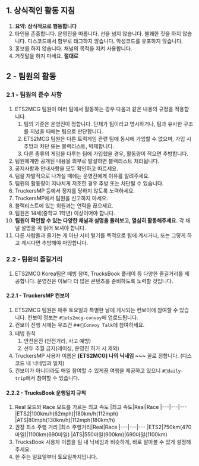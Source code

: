 ## 1. 상식적인 활동 지침
1. **요약: 상식적으로 행동합니다**
1. 타인을 존중합니다. 운영진을 따릅니다. 선을 넘지 않습니다. 불쾌한 짓을 하지 않습니다. 디스코드에서 함부로 태그하지 않습니다. 악성코드를 유포하지 않습니다.
1. 홍보를 하지 않습니다. 채널의 목적을 지켜 사용합니다.
1. 거짓말을 하지 마세요. **절대로**

## 2 - 팀원의 활동

### 2.1 - 팀원의 준수 사항
1. ETS2MCG 팀원이 여러 팀에서 활동하는 경우 다음과 같은 내용의 규정을 적용합니다.
    1. 팀의 기준은 운영진이 정합니다. 단체가 팀이라고 명시하거나, 팀과 유사한 구조를 지녔을 때에는 팀으로 판단합니다.
    1. ETS2MCG 팀원은 다른 트럭게임 관련 팀에 동시에 가입할 수 없으며, 가입 시 추방과 차단 또는 블랙리스트, 박제합니다.
    1. 다른 종류의 게임을 다루는 팀에 가입했을 경우, 활동량이 적으면 추방합니다.
1. 팀원에게만 공개된 내용을 외부로 발설하면 블랙리스트 처리됩니다.
1. 공지사항과 안내사항을 모두 확인하고 따르세요.
1. 팀을 자발적으로 나가실 때에는 운영진에게 이유를 알려주세요.
1. 팀원의 활동량이 지나치게 저조한 경우 추방 또는 차단될 수 있습니다.
1. TruckersMP 등에서 정지를 당하지 않도록 노력하세요.
1. TruckersMP에서 팀원을 신고하지 마세요.
1. 블랙리스트에 있는 회원과는 연락을 끊으세요.
1. 팀원은 14세(중학교 1학년) 이상이어야 합니다.
1. **팀원이 확인할 수 있는 다양한 채널과 설명을 둘러보고, 열심히 활동해주세요.** 각 채널 설명을 꼭 읽어 보셔야 합니다.
1. 다른 사람들과 즐기는 게 아닌 시비 털기를 목적으로 팀에 계시거나, 또는 그렇게 하고 계시다면 추방해야 마땅합니다.

### 2.2 - 팀원의 즐길거리
1. ETS2MCG Korea팀은 떼빙 참여, TrucksBook 플레이 등 다양한 즐길거리를 제공합니다. 운영진은 이보다 더 많은 콘텐츠를 준비하도록 노력할 것입니다.

#### 2.2.1 - TruckersMP 컨보이
1. ETS2MCG 팀원은 매주 토요일과 특별한 날에 게시되는 컨보이에 참여할 수 있습니다. 컨보이 정보는 `#🚛ets2mcg-convoy`에 업로드됩니다.
1. 컨보이 진행 시에는 무조건 `#🔊🚚Convoy Talk`에 참여하세요.
1. 떼빙 원칙
    1. 안전운전 (안전거리, 사고 예방)
    1. 선두 추월 금지(레이싱, 운영진 허가 시 제외)
1. TruckersMP 사용자 이름은 **[ETS2MCG] 나의 닉네임 \~\~\~** 꼴로 정합니다. (디스코드 내 닉네임과 일치)
1. 컨보이가 아니더라도 매일 참여할 수 있게끔 여행을 제공하고 있으니 `#🚚daily-trip`에서 참여할 수 있습니다.

#### 2.2.2 - TrucksBook 운행일지 규칙
1. Real 모드와 Race 모드를 가르는 최고 속도
    |최고 속도|Real|Race
    |---|---|---
    |ETS2|100km/h(62mph)|180km/h(112mph)
    |ATS|80mph(130km/h)|112mph(180km/h)
1. 권장 최소 주행 거리
    |최소 주행거리|Real|Race
    |---|---|---
    |ETS2|750km(470마일)|1100km(690마일)
    |ATS|550마일(900km)|690마일(1100km)
1. TrucksBook 사용자 이름을 팀 내 닉네임과 비슷하게, 바로 알아볼 수 있게 설정해주세요.
1. 한 주는 일요일부터 토요일까지입니다.
